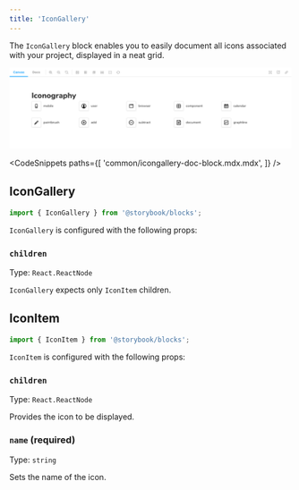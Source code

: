 ```yaml
---
title: 'IconGallery'
---
```


The `IconGallery` block enables you to easily document all icons associated with your project, displayed in a neat grid.

![Screenshot of IconGallery and IconItem blocks](./doc-block-icon-gallery-optimized.png)<!-- TK -->

<!-- prettier-ignore-start -->

<CodeSnippets
  paths={[
    'common/icongallery-doc-block.mdx.mdx',
  ]}
/>

<!-- prettier-ignore-end -->

## IconGallery

```js
import { IconGallery } from '@storybook/blocks';
```

`IconGallery` is configured with the following props:

### `children`

Type: `React.ReactNode`

`IconGallery` expects only `IconItem` children.

## IconItem

```js
import { IconItem } from '@storybook/blocks';
```

`IconItem` is configured with the following props:

### `children`

Type: `React.ReactNode`

Provides the icon to be displayed.

### `name` (required)

Type: `string`

Sets the name of the icon.
